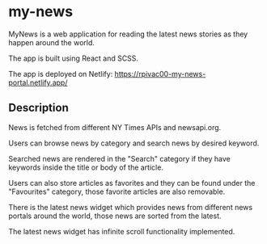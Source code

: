 # my-news
MyNews is a web application for reading the latest news stories as they happen around the world.

The app is built using React and SCSS.

The app is deployed on Netlify: https://rpivac00-my-news-portal.netlify.app/

## Description
News is fetched from different NY Times APIs and newsapi.org.

Users can browse news by category and search news by desired keyword.

Searched news are rendered in the "Search" category if they have keywords inside the title or body of the article.

Users can also store articles as favorites and they can be found under the "Favourites" category, those favorite articles are also removable.

There is the latest news widget which provides news from different news portals around the world, those news are sorted from the latest.

The latest news widget has infinite scroll functionality implemented.



